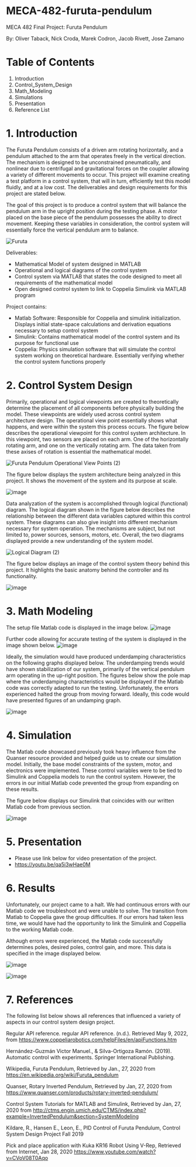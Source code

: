 # MECA-482-furuta-pendulum
MECA 482 Final Project: Furuta Pendulum

By: Oliver Taback, Nick Croda, Marek Codron, Jacob Rivett, Jose Zamano

# Table of Contents
  1. Introduction
  2. Control_System_Design
  3. Math_Modeling
  4. Simulations
  5. Presentation
  6. Reference List 

# 1. Introduction 
The Furuta Pendulum consists of a driven arm rotating horizontally, and a pendulum attached to the arm that operates freely in the vertical direction. The mechanism is designed to be unconstrained pneumatically, and nonlinear due to centrifugal and gravitational forces on the coupler allowing a variety of different movements to occur. This project will examine creating a test platform in a control system, that will in turn, efficiently test this model fluidly, and at a low cost. The deliverables and design requirements for this project are stated below.

The goal of this project is to produce a control system that will balance the pendulum arm in the upright position during the testing phase. A motor placed on the base piece of the pendulum possesses the ability to direct movement. Keeping these variables in consideration, the control system will essentially force the vertical pendulum arm to balance. 

![Furuta](https://user-images.githubusercontent.com/92506151/169388442-3bdb163d-f34c-4871-b16f-936ecf6e4834.jpg)


Deliverables: 
  - Mathematical Model of system designed in MATLAB
  - Operational and logical diagrams of the control system
  - Control system via MATLAB that states the code designed to meet all requirements of the mathematical model 
  - Open designed control system to link to Coppelia Simulink via MATLAB program

Project contains:
  - Matlab Software: Responsible for Coppelia and simulink initialization. Displays initial state-space calculations and derivation equations necessary to setup control system
  - Simulink: Contains mathematical model of the control system and its purpose for functional use
  - Coppelia: Physics simulation software that will simulate the control system working on theoretical hardware. Essentially verifying whether the control system functions properly 

# 2. Control System Design 
Primarily, operational and logical viewpoints are created to theoretically determine the placement of all components before physically building the model. These viewpoints are widely used across control system architecture design. The operational view point essentially shows what happens, and were within the system this process occurs. The figure below describes the operational viewpoint for this control system architecture. In this viewpoint, two sensors are placed on each arm. One of the horizontally rotating arm, and one on the vertically rotating arm. The data taken from these axises of rotation is essential the mathematical model. 

![Furuta Pendulum Operational View Points (2)](https://user-images.githubusercontent.com/103209385/168148443-cedd4c9c-813b-49d3-a2b3-9fe3d36d0f1d.jpg) 

The figure below displays the system architecture being analyzed in this project. It shows the movement of the system and its purpose at scale. 


![image](https://user-images.githubusercontent.com/103209385/167541313-5af5c753-19fa-494f-922a-f64d5a656e25.png)




Data analyzation of the system is accomplished through logical (functional) diagram. The logical diagram shown in the figure below describes the relationship between the different data variables captured within this control system. These diagrams can also give insight into different mechanism necessary for system operation. The mechanisms are subject, but not limited to, power sources, sensors, motors, etc. Overall, the two diagrams displayed provide a new understanding of the system model.

![Logical Diagram  (2)](https://user-images.githubusercontent.com/103209385/168144217-28d10323-8986-4ba0-886d-110aa92e29d1.jpg)



The figure below displays an image of the control system theory behind this project. It highlights the basic anatomy behind the controller and its functionality.

![image](https://user-images.githubusercontent.com/103209385/167540489-10cbdfe6-5e80-4cb7-8394-fd5e4566cc8f.png)



# 3. Math Modeling  

The setup file Matlab code is displayed in the image below.
![image](https://user-images.githubusercontent.com/103209385/169362050-927ab8b1-f36f-4abe-9090-c63d94cc791f.png)

Further code allowing for accurate testing of the system is displayed in the image shown below.
![image](https://user-images.githubusercontent.com/103209385/169362427-38c3c468-05e7-4142-9061-fe611a08953e.png)




Ideally, the simulation would have produced underdamping characteristics on the following graphs displayed below. The underdamping trends would have shown stabilization of our system, primarily of the vertical pendulum arm operating in the up-right position. The figures below show the pole map where the underdamping characteristics would be displayed if the Matlab code was correctly adapted to run the testing. Unfortunately, the errors experienced halted the group from moving forward. Ideally, this code would have presented figures of an undamping graph. 

![image](https://user-images.githubusercontent.com/103209385/169365442-b8b34a7b-9c50-4f74-888c-c13b4d0ffc2c.png)




# 4. Simulation

The Matlab code showcased previously took heavy influence from the Quanser resource provided and helped guide us to create our simulation model. Initially, the base model constraints of the system, motor, and electronics were implemented. These control variables were to be tied to Simulink and Coppelia models to run the control system. However, the errors in our initial Matlab code prevented the group from expanding on these results.

The figure below displays our Simulink that coincides with our written Matlab code from previous section. 

![image](https://user-images.githubusercontent.com/103209385/167558207-1916dad6-f06a-4ce7-a109-fccf4dbc34c6.png)


# 5. Presentation

- Please use link below for video presentation of the project.
- https://youtu.be/qa5i3wHae0M

# 6. Results 

Unfortunately, our project came to a halt. We had continuous errors with our Matlab code we troubleshoot and were unable to solve. The transition from Matlab to Coppelia gave the group difficulties. If our errors had taken less time, we would have had the opportunity to link the Simulink and Coppellia to the working Matlab code.

Although errors were experienced, the Matlab code successfully determines poles, desired poles, control gain, and more. This data is specified in the image displayed below.

![image](https://user-images.githubusercontent.com/103209385/169360845-6537d99d-fca9-4a16-aa16-0920e958d9c8.png)


![image](https://user-images.githubusercontent.com/103209385/169357676-0b6243ce-5465-4609-912a-0c258026b107.png)


# 7. References 

The following list below shows all references that influenced a variety of aspects in our control system design project.

Regular API reference. regular API reference. (n.d.). Retrieved May 9, 2022, from https://www.coppeliarobotics.com/helpFiles/en/apiFunctions.htm

Hernández-Guzmán Victor Manuel., & Silva-Ortigoza Ramón. (2019). Automatic control with experiments. Springer International Publishing.

Wikipedia, Furuta Pendulum, Retrieved by Jan., 27, 2020 from
https://en.wikipedia.org/wiki/Furuta_pendulum

Quanser, Rotary Inverted Pendulum, Retrieved by Jan, 27, 2020 from
https://www.quanser.com/products/rotary-inverted-pendulum/

Control System Tutorials for MATLAB and Simulink, Retrieved by Jan, 27, 2020 from
http://ctms.engin.umich.edu/CTMS/index.php?example=InvertedPendulum&section=SystemModeling

Kildare, R., Hansen E., Leon, E., PID Control of Furuta Pendulum, Control System Design Project Fall
2019

Pick and place application with Kuka KR16 Robot Using V-Rep, Retrieved from Internet, Jan 28, 2020
https://www.youtube.com/watch?v=CVoV08T0Aqo
